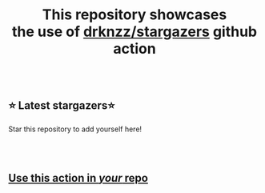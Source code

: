 <h1 align="center">This repository showcases<br>the use of <a href="https://github.com/drknzz/stargazers">drknzz/stargazers</a> github action</h1>
<br><br>

## ⭐ Latest stargazers⭐

Star this repository to add yourself here!

<!-- stargazers -->
<!-- stargazers -->

<br><br>

## [Use this action in *your* repo](https://github.com/drknzz/stargazers)
